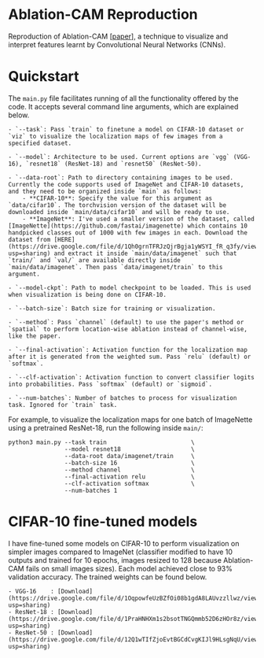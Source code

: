 # Ablation-CAM Reproduction 
Reproduction of Ablation-CAM \[[paper](https://ieeexplore.ieee.org/document/9093360)\], a technique to visualize and interpret features learnt by Convolutional Neural Networks (CNNs).

# Quickstart
The `main.py` file facilitates running of all the functionality offered by the code. It accepts several command line arguments, which are explained below.

    - `--task`: Pass `train` to finetune a model on CIFAR-10 dataset or `viz` to visualize the localization maps of few images from a specified dataset.

    - `--model`: Architecture to be used. Current options are `vgg` (VGG-16), `resnet18` (ResNet-18) and `resnet50` (ResNet-50).

    - `--data-root`: Path to directory containing images to be used. Currently the code supports used of ImageNet and CIFAR-10 datasets, and they need to be organized inside `main` as follows:
        - **CIFAR-10**: Specify the value for this argument as `data/cifar10`. The torchvision version of the dataset will be downloaded inside `main/data/cifar10` and will be ready to use.
        - **ImageNet**: I've used a smaller version of the dataset, called [ImageNette](https://github.com/fastai/imagenette) which contains 10 handpicked classes out of 1000 with few images in each. Download the dataset from [HERE](https://drive.google.com/file/d/1Qh0grnTFRJzQjrBgja1yWSYI_fR_q3fy/view?usp=sharing) and extract it inside `main/data/imagenet` such that `train/` and `val/` are available directly inside `main/data/imagenet`. Then pass `data/imagenet/train` to this argument.

    - `--model-ckpt`: Path to model checkpoint to be loaded. This is used when visualization is being done on CIFAR-10.

    - `--batch-size`: Batch size for training or visualization.

    - `--method`: Pass `channel` (default) to use the paper's method or `spatial` to perform location-wise ablation instead of channel-wise, like the paper.

    - `--final-activation`: Activation function for the localization map after it is generated from the weighted sum. Pass `relu` (default) or `softmax`.

    - `--clf-activation`: Activation function to convert classifier logits into probabilities. Pass `softmax` (default) or `sigmoid`.

    - `--num-batches`: Number of batches to process for visualization task. Ignored for `train` task.


For example, to visualize the localization maps for one batch of ImageNette using a pretrained ResNet-18, run the following inside `main/`:

```
python3 main.py --task train                        \
                --model resnet18                    \
                --data-root data/imagenet/train     \
                --batch-size 16                     \
                --method channel                    \
                --final-activation relu             \
                --clf-activation softmax            \
                --num-batches 1
```

# CIFAR-10 fine-tuned models
I have fine-tuned some models on CIFAR-10 to perform visualization on simpler images compared to ImageNet (classifier modified to have 10 outputs and trained for 10 epochs, images resized to 128 because Ablation-CAM fails on small images sizes). Each model achieved close to 93% validation accuracy. The trained weights can be found below.

    - VGG-16    : [Download](https://drive.google.com/file/d/1OqpowfeUzBZfOi08b1gdA8LAUvzzllwz/view?usp=sharing)
    - ResNet-18 : [Download](https://drive.google.com/file/d/1PraHNHXm1s2bsotTNGQmmb52D6zHOr8z/view?usp=sharing)
    - ResNet-50 : [Download](https://drive.google.com/file/d/12Q1wTIfZjoEvtBGCdCvgKIJl9HLsgNqU/view?usp=sharing)